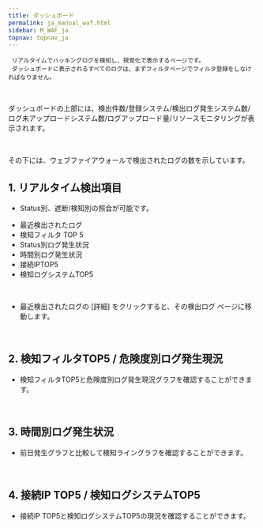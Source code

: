 ```yaml
---
title: ダッシュボード
permalink: ja_manual_waf.html
sidebar: M_WAF_ja
topnav: topnav_ja
---
```



     リアルタイムでハッキングログを検知し、視覚化で表示するページです。
     ダッシュボードに表示されるすべてのログは、まずフィルタページでフィルタ登録をしなければなりません。

<br />

ダッシュボードの上部には、検出件数/登録システム/検出ログ発生システム数/ログ未アップロードシステム数/ログアップロード量/リソースモニタリングが表示されます。

<!-- [![image](/docs/images/Manual/siem/dash/1.png){: width="800" }](/docs/images/Manual/siem/dash/1.png){: target="_blank"}-->

<br />

その下には、ウェブファイアウォールで検出されたログの数を示しています。

## 1. リアルタイム検出項目

- Status別、遮断/検知別の照会が可能です。

<!-- [![image](/docs/images/Manual/waf/manual/01.png){: width="800" }](/docs/images/Manual/waf/manual/01.png){: target="_blank"}-->

- 最近検出されたログ
- 検知フィルタ TOP 5
- Status別ログ発生状況
- 時間別ログ発生状況
- 接続IPTOP5
- 検知ログシステムTOP5

<br />

- 最近検出されたログの [詳細] をクリックすると、その検出ログ ページに移動します。

<!-- [![image](/docs/images/Manual/waf/manual/02.png)](/docs/images/Manual/waf/manual/02.png){: target="_blank"}-->

<br />

## 2. 検知フィルタTOP5 / 危険度別ログ発生現況

- 検知フィルタTOP5と危険度別ログ発生現況グラフを確認することができます。
<!-- [![image](/docs/images/Manual/waf/manual/05.png){: width="800" }](/docs/images/Manual/waf/manual/05.png){: target="_blank"}-->

<br />

## 3. 時間別ログ発生状況

- 前日発生グラフと比較して検知ライングラフを確認することができます。
<!-- [![image](/docs/images/Manual/waf/manual/04.png){: width="800" }](/docs/images/Manual/waf/manual/04.png){: target="_blank"}-->

<br />

## 4. 接続IP TOP5 / 検知ログシステムTOP5

- 接続IP TOP5と検知ログシステムTOP5の現況を確認することができます。
<!-- [![image](/docs/images/Manual/waf/manual/06.png){: width="800" }](/docs/images/Manual/waf/manual/06.png){: target="_blank"}-->